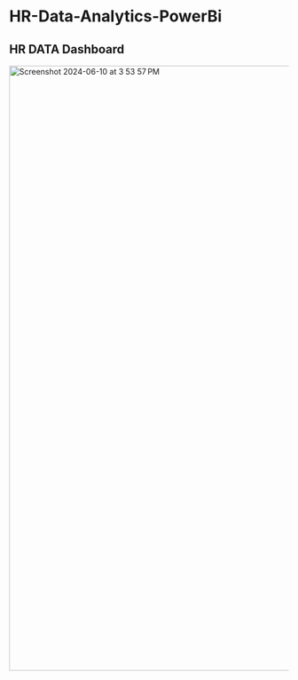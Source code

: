 # HR-Data-Analytics-PowerBi

## HR DATA Dashboard

<img width="1089" alt="Screenshot 2024-06-10 at 3 53 57 PM" src="https://github.com/venkatesh-vuyyala/HR-Data-Analytics-PowerBi/assets/126367292/048a986f-fda2-4a2b-ad2e-557a5a1a4c4c">

